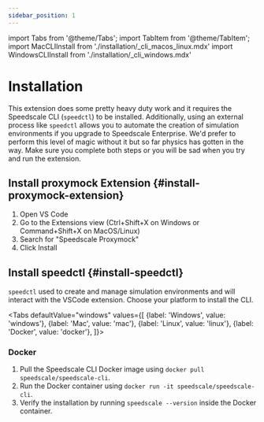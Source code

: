 ```yaml
---
sidebar_position: 1
---
```

import Tabs from '@theme/Tabs';
import TabItem from '@theme/TabItem';
import MacCLIInstall from './installation/\_cli_macos_linux.mdx'
import WindowsCLIInstall from './installation/\_cli_windows.mdx'

# Installation

This extension does some pretty heavy duty work and it requires the Speedscale CLI (`speedctl`) to be installed. Additionally, using an external process like `speedctl` allows you to automate the creation of simulation environments if you upgrade to Speedscale Enterprise. We'd prefer to perform this level of magic without it but so far physics has gotten in the way. Make sure you complete both steps or you will be sad when you try and run the extension.

## Install proxymock Extension {#install-proxymock-extension}

1. Open VS Code
2. Go to the Extensions view (Ctrl+Shift+X on Windows or Command+Shift+X on MacOS/Linux)
3. Search for "Speedscale Proxymock"
4. Click Install

## Install speedctl {#install-speedctl}

`speedctl` used to create and manage simulation environments and will interact with the VSCode extension. Choose your platform to install the CLI.

<Tabs
  defaultValue="windows"
  values={[
    {label: 'Windows', value: 'windows'},
    {label: 'Mac', value: 'mac'},
    {label: 'Linux', value: 'linux'},
    {label: 'Docker', value: 'docker'},
  ]}>

<TabItem value="windows">

<WindowsCLIInstall />

</TabItem>

<TabItem value="mac">

<MacCLIInstall />

</TabItem>

<TabItem value="linux">

<MacCLIInstall />

</TabItem>

<TabItem value="docker">

### Docker

1. Pull the Speedscale CLI Docker image using `docker pull speedscale/speedscale-cli`.
2. Run the Docker container using `docker run -it speedscale/speedscale-cli`.
3. Verify the installation by running `speedscale --version` inside the Docker container.

</TabItem>

</Tabs>

